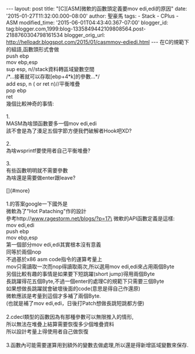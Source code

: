 \-\-- layout: post title: \"\[C\]\[ASM\]微軟的函數頭定義要mov
edi,edi的原因\" date: \'2015-01-27T11:32:00.000-08:00\' author: 聖豪馬
tags: - Stack - CPlus - ASM modified\_time:
\'2015-06-01T04:43:40.367-07:00\' blogger\_id:
tag:blogger.com,1999:blog-1335849442109808564.post-2188760304798161534
blogger\_orig\_url:
http://helloadr.blogspot.com/2015/01/casmmov-ediedi.html \-\--
在C的規範下的組語,函數頭形式會做\
push ebp\
mov ebp,esp\
sup esp, n//stack資料轉區域變數空間\
/\*\...接著就可以存取\[ebp+4\*k\]的參數\...\*/\
add esp, n ( or ret n)//平衡堆疊\
pop ebp\
ret\
幾個比較神奇的事情:\
\
1.\
MASM為啥頭函數要多一個mov edi,edi\
該不會是為了湊足五個字節方便我們破解者Hook吧XD?\
\
2.\
為啥wsprintf要使用者自己平衡堆疊?\
\
3.\
有些函數明明就不需要參數\
為啥還是需要做enter跟leave?\
\
[]{#more}\
\
1.的答案google一下國外是\
微軟為了\"Hot Pataching\"作的設計\
參考http://www.ragestorm.net/blogs/?p=17\
微軟的API函數定義是這樣:\
mov edi,edi\
push ebp\
mov ebp,esp\
第一個部分mov edi,edi其實根本沒有意義\
同等於兩個nop\
不過基於x86 asm code指令的運算考量上\
mov只需讀取一次而nop得讀取兩次,所以選用mov edi,edi來占用兩個Byte\
另個比較有趣的事情是如果要下短跳躍(short jump)得用兩個Byte\
長跳躍得花五個Byte,不過一個enter的處理C的規範下只需要三個Byte\
如果想做長跳躍就會破壞後面的code(意思是得自己作還原)\
微軟應該是考量到這個才多補了兩個Byte.\
(也就是補了mov edi,edi，日後打Patch想做長跳短跳都方便)\
\
2.cdecl類型的函數因為有那種參數可以無限推入的情形,\
所以無法在堆疊上結算需要恢復多少個堆疊資料\
所以設計考量上得使用者自己做恢復\
\
3.函數內可能需要運算用到額外的變數去做處理,所以還是得新增區域變數來保存.

